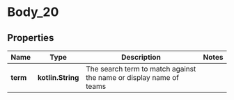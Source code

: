 
# Body_20

## Properties
Name | Type | Description | Notes
------------ | ------------- | ------------- | -------------
**term** | **kotlin.String** | The search term to match against the name or display name of teams | 



